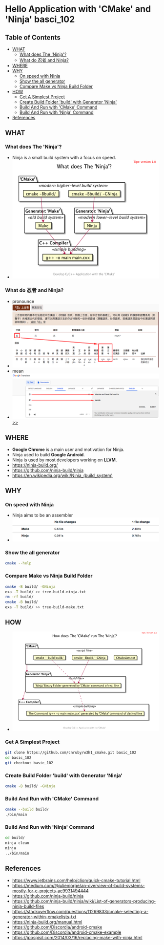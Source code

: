 <h1>Hello Application with 'CMake' and 'Ninja'  basci_102</h1>

<h2>Table of Contents</h2>

- [WHAT](#what)
  - [What does The 'Ninja'?](#what-does-the-ninja)
  - [What do 忍者 and Ninja?](#what-do-%e5%bf%8d%e8%80%85-and-ninja)
- [WHERE](#where)
- [WHY](#why)
  - [On speed with Ninja](#on-speed-with-ninja)
  - [Show the all generator](#show-the-all-generator)
  - [Compare Make vs Ninja Build Folder](#compare-make-vs-ninja-build-folder)
- [HOW](#how)
  - [Get A Simplest Project](#get-a-simplest-project)
  - [Create Build Folder 'build' with Generator 'Ninja'](#create-build-folder-build-with-generator-ninja)
  - [Build And Run with 'CMake' Command](#build-and-run-with-cmake-command)
  - [Build And Run with 'Ninja' Command](#build-and-run-with-ninja-command)
- [References](#references)


## WHAT
### What does The 'Ninja'?
- Ninja is a small build system with a focus on speed.
- ![image](./uml/what/what.png)

### What do 忍者 and Ninja?
- pronounce
- ![image](./docs/../images/ninja-zh-zh.png)
- mean
- ![image](./docs/../images/ninja-zh-en.png) [>>](http://t.ly/MVlgA)

## WHERE
- **Google Chrome** is a main user and motivation for Ninja.
- Ninja used to build **Google Android**.
- Ninja is used by most developers working on **LLVM**.
- https://ninja-build.org/
- https://github.com/ninja-build/ninja
- https://en.wikipedia.org/wiki/Ninja_(build_system)

## WHY

### On speed with Ninja
- Ninja aims to be an assembler
- ![image](./docs/../images/make-ninja.png)

### Show the all generator
```bash
cmake --help
```

### Compare Make vs Ninja Build Folder
```bash
cmake -B build/ -GNinja
exa -T build/ >> tree-build-ninja.txt
rm -rf build/
cmake -B build/
exa -T build/ >> tree-build-make.txt
```

## HOW
- ![image](./uml/how-ninja/how-ninja.png)

### Get A Simplest Project
```bash
git clone https://github.com/cnruby/w3h1_cmake.git basic_102
cd basic_102
git checkout basic_102
```

### Create Build Folder 'build' with Generator 'Ninja'
```bash
cmake -B build/ -GNinja
```

### Build And Run with 'CMake' Command
```bash
cmake --build build/
./bin/main
```

### Build And Run with 'Ninja' Command
```bash
cd build/
ninja clean
ninja
../bin/main
```


## References
- https://www.jetbrains.com/help/clion/quick-cmake-tutorial.html
- https://medium.com/@julienjorge/an-overview-of-build-systems-mostly-for-c-projects-ac9931494444
- https://github.com/ninja-build/ninja
- https://github.com/ninja-build/ninja/wiki/List-of-generators-producing-ninja-build-files
- https://stackoverflow.com/questions/11269833/cmake-selecting-a-generator-within-cmakelists-txt
- https://ninja-build.org/manual.html
- https://github.com/Discordia/android-cmake
- https://github.com/Discordia/android-cmake-example
- https://jpospisil.com/2014/03/16/replacing-make-with-ninja.html 

